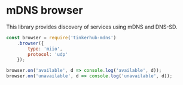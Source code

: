 # mDNS browser

This library provides discovery of services using mDNS and DNS-SD.

```javascript
const browser = require('tinkerhub-mdns')
	.browser({
		type: 'miio',
		protocol: 'udp'
	});

browser.on('available', d => console.log('available', d));
browser.on('unavailable', d => console.log('unavailable', d));
```
